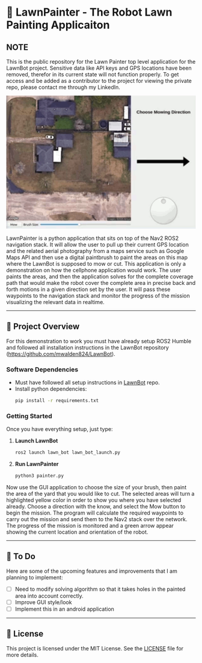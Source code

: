 # 🎨 LawnPainter - The Robot Lawn Painting Applicaiton

## NOTE

This is the public repository for the Lawn Painter top level application for the LawnBot project.  Sensitive data like API keys and GPS locations have been removed, therefor in its current state will not function properly.  To get access and be added as a contributor to the project for viewing the private repo, please contact me through my LinkedIn.

![Image](LawnPainter.gif)

LawnPainter is a python application that sits on top of the Nav2 ROS2 navigation stack.  It will allow the user to pull up their current GPS location and the related aerial photography from a maps service such as Google Maps API and then use a digital paintbrush to paint the areas on this map where the LawnBot is supposed to mow or cut.  This application is only a demonstration on how the cellphone application would work.  The user paints the areas, and then the application solves for the complete coverage path that would make the robot cover the complete area in precise back and forth motions in a given direction set by the user.  It will pass these waypoints to the navigation stack and monitor the progress of the mission visualizing the relevant data in realtime.  

---

## 🌱 Project Overview

For this demonstration to work you must have already setup ROS2 Humble and followed all installation instructions in the LawnBot repository (https://github.com/mwalden824/LawnBot).


### Software Dependencies

- Must have followed all setup instructions in [LawnBot](https://github.com/mwalden824/LawnBot) repo.
- Install python dependencies:
   ```bash
   pip install -r requirements.txt
   ```

### Getting Started

Once you have everything setup, just type:

1. **Launch LawnBot**
   ```bash
   ros2 launch lawn_bot lawn_bot_launch.py
   ```

2. **Run LawnPainter**

   ```bash
   python3 painter.py
   ```

Now use the GUI application to choose the size of your brush, then paint the area of the yard that you would like to cut.  The selected areas will turn a highlighted yellow color in order to show you where you have selected already.  Choose a direction with the know, and select the Mow button to begin the mission.  The program will calculate the required waypoints to carry out the mission and send them to the Nav2 stack over the network.  The progress of the mission is monitored and a green arrow appear showing the current location and orientation of the robot.

---

## 🚧 To Do

Here are some of the upcoming features and improvements that I am planning to implement:

- [ ] Need to modify solving algorithm so that it takes holes in the painted area into account correctly.
- [ ] Improve GUI style/look
- [ ] Implement this in an android application

---

## 📄 License

This project is licensed under the MIT License. See the [LICENSE](LICENSE) file for more details.

